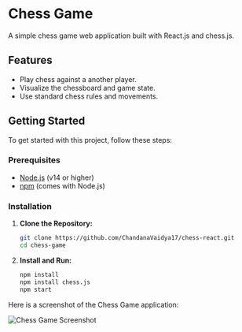 # Chess Game
A simple chess game web application built with React.js and chess.js.

## Features

- Play chess against a another player.
- Visualize the chessboard and game state.
- Use standard chess rules and movements.

## Getting Started

To get started with this project, follow these steps:

### Prerequisites

- [Node.js](https://nodejs.org/) (v14 or higher)
- [npm](https://www.npmjs.com/) (comes with Node.js)

### Installation

1. **Clone the Repository:**

   ```bash
   git clone https://github.com/ChandanaVaidya17/chess-react.git
   cd chess-game

2. **Install and Run:**

   ```bash
   npm install
   npm install chess.js
   npm start
Here is a screenshot of the Chess Game application:

![Chess Game Screenshot](https://github.com/ChandanaVaidya17/chess-react/blob/main/Chess-JS.jpg)
